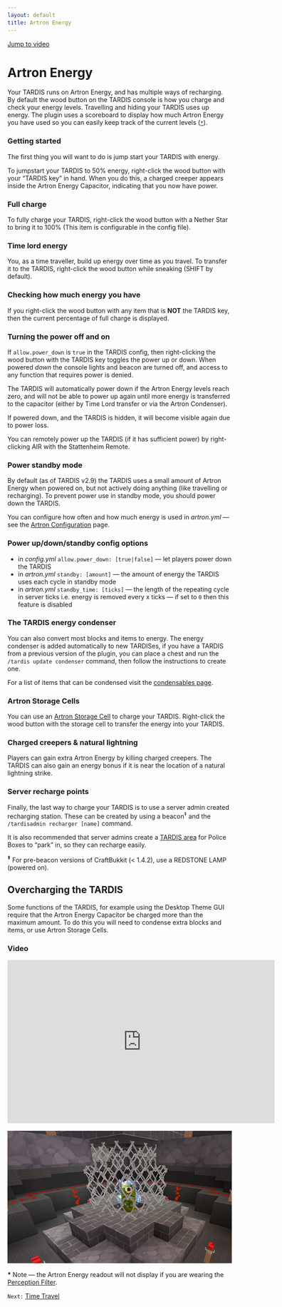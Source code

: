 ```yaml
---
layout: default
title: Artron Energy
---
```


[Jump to video](#video)

# Artron Energy

Your TARDIS runs on Artron Energy, and has multiple ways of recharging. By default the wood button on the TARDIS console is how you charge and check your energy levels. Travelling and hiding your TARDIS uses up energy. The plugin uses a scoreboard to display how much Artron Energy you have used so you can easily keep track of the current levels ([`*`](#pfnote)).

### Getting started

The first thing you will want to do is jump start your TARDIS with energy.

To jumpstart your TARDIS to 50% energy, right-click the wood button with your “TARDIS key” in hand. When you do this, a charged creeper appears inside the Artron Energy Capacitor, indicating that you now have power.

### Full charge

To fully charge your TARDIS, right-click the wood button with a Nether Star to bring it to 100% (This item is configurable in the config file).

### Time lord energy

You, as a time traveller, build up energy over time as you travel. To transfer it to the TARDIS, right-click the wood button while sneaking (SHIFT by default).

### Checking how much energy you have

If you right-click the wood button with any item that is **NOT** the TARDIS key, then the current percentage of full charge is displayed.

### Turning the power off and on

If `allow.power_down` is `true` in the TARDIS config, then right-clicking the wood button with the TARDIS key toggles the power up or down. When powered _down_ the console lights and beacon are turned off, and access to any function that requires power is denied.

The TARDIS will automatically power down if the Artron Energy levels reach zero, and will not be able to power up again until more energy is transferred to the capacitor (either by Time Lord transfer or via the Artron Condenser).

If powered down, and the TARDIS is hidden, it will become visible again due to power loss.

You can remotely power up the TARDIS (if it has sufficient power) by right-clicking AIR with the Stattenheim Remote.

### Power standby mode

By default (as of TARDIS v2.9) the TARDIS uses a small amount of Artron Energy when powered on, but not actively doing anything (like travelling or recharging). To prevent power use in standby mode, you should power down the TARDIS.

You can configure how often and how much energy is used in _artron.yml_ — see the [Artron Configuration](configuration-energy.html) page.

### Power up/down/standby config options

- in _config.yml_ `allow.power_down: [true|false]` — let players power down the TARDIS
- in _artron.yml_ `standby: [amount]` — the amount of energy the TARDIS uses each cycle in standby mode
- in _artron.yml_ `standby_time: [ticks]` — the length of the repeating cycle in server ticks i.e. energy is removed every x ticks — if set to `0` then this feature is disabled

### The TARDIS energy condenser

You can also convert most blocks and items to energy. The energy condenser is added automatically to new TARDISes, if you have a TARDIS from a previous version of the plugin, you can place a chest and run the `/tardis update condenser` command, then follow the instructions to create one.

For a list of items that can be condensed visit the [condensables page](condensables.html).

### Artron Storage Cells

You can use an [Artron Storage Cell](artron-cells.html) to charge your TARDIS. Right-click the wood button with the storage cell to transfer the energy into your TARDIS.

### Charged creepers & natural lightning

Players can gain extra Artron Energy by killing charged creepers. The TARDIS can also gain an energy bonus if it is near the location of a natural lightning strike.

### Server recharge points

Finally, the last way to charge your TARDIS is to use a server admin created recharging station. These can be created by using a beacon<sup>‡</sup> and the `/tardisadmin recharger [name]` command.

It is also recommended that server admins create a [TARDIS area](area-commands.html) for Police Boxes to “park” in, so they can recharge easily.

<sup><strong>‡</strong></sup> For pre-beacon versions of CraftBukkit (\< 1.4.2), use a REDSTONE LAMP (powered on).

## Overcharging the TARDIS

Some functions of the TARDIS, for example using the Desktop Theme GUI require that the Artron Energy Capacitor be charged more than the maximum amount. To do this you will need to condense extra blocks and items, or use Artron Storage Cells.

### Video
<iframe src="https://player.vimeo.com/video/57842293" width="600" height="366" frameborder="0" webkitallowfullscreen mozallowfullscreen allowfullscreen></iframe>

![artron energy capacitor](images/docs/artroncapacitor.jpg)

**\*** Note — the Artron Energy readout will not display if you are wearing the [Perception Filter](perception-filter.html).

`Next:` [Time Travel](time-travel.html)

